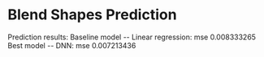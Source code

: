 # Blend Shapes Prediction

Prediction results:
Baseline model -- Linear regression: mse 0.008333265
Best model -- DNN: mse 0.007213436